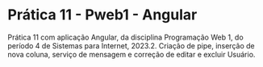 # Prática 11 - Pweb1 - Angular

Prática 11 com aplicação Angular, da disciplina Programação Web 1, do período 4 de Sistemas para Internet, 2023.2. Criação de pipe, inserção de nova coluna, serviço de mensagem e correção de editar e excluir Usuário.